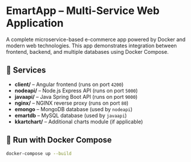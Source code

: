 # EmartApp – Multi-Service Web Application

A complete microservice-based e-commerce app powered by Docker and modern web technologies. This app demonstrates integration between frontend, backend, and multiple databases using Docker Compose.

## 🧩 Services

- **client/** – Angular frontend (runs on port `4200`)
- **nodeapi/** – Node.js Express API (runs on port `5000`)
- **javaapi/** – Java Spring Boot API (runs on port `9000`)
- **nginx/** – NGINX reverse proxy (runs on port `80`)
- **emongo** – MongoDB database (used by `nodeapi`)
- **emartdb** – MySQL database (used by `javaapi`)
- **kkartchart/** – Additional charts module (if applicable)

## 🐳 Run with Docker Compose

```bash
docker-compose up --build
```


 



